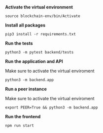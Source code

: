 **Activate the virtual environment**
```
source blockchain-env/bin/Activate
```

**Install all packages**
```
pip3 install -r requirements.txt
```

**Run the tests**
```
python3 -m pytest backend/tests
```

**Run the application and API**

Make sure to activate the virtual enviroment

```
python3 -m backend.app
```

**Run a peer instance**

Make sure to activate the virtual enviroment

```
export PEER=True && python3 -m backend.app
```

**Run the frontend**

```
npm run start
```